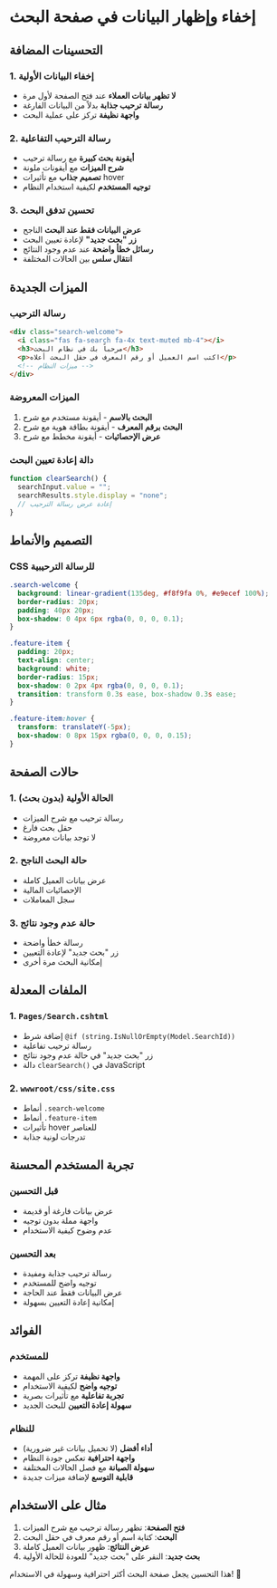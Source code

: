 # إخفاء وإظهار البيانات في صفحة البحث

## التحسينات المضافة

### 1. إخفاء البيانات الأولية

- **لا تظهر بيانات العملاء** عند فتح الصفحة لأول مرة
- **رسالة ترحيب جذابة** بدلاً من البيانات الفارغة
- **واجهة نظيفة** تركز على عملية البحث

### 2. رسالة الترحيب التفاعلية

- **أيقونة بحث كبيرة** مع رسالة ترحيب
- **شرح الميزات** مع أيقونات ملونة
- **تصميم جذاب** مع تأثيرات hover
- **توجيه المستخدم** لكيفية استخدام النظام

### 3. تحسين تدفق البحث

- **عرض البيانات فقط عند البحث** الناجح
- **زر "بحث جديد"** لإعادة تعيين البحث
- **رسائل خطأ واضحة** عند عدم وجود النتائج
- **انتقال سلس** بين الحالات المختلفة

## الميزات الجديدة

### رسالة الترحيب

```html
<div class="search-welcome">
  <i class="fas fa-search fa-4x text-muted mb-4"></i>
  <h3>مرحباً بك في نظام البحث</h3>
  <p>اكتب اسم العميل أو رقم المعرف في حقل البحث أعلاه</p>
  <!-- ميزات النظام -->
</div>
```

### الميزات المعروضة

1. **البحث بالاسم** - أيقونة مستخدم مع شرح
2. **البحث برقم المعرف** - أيقونة بطاقة هوية مع شرح
3. **عرض الإحصائيات** - أيقونة مخطط مع شرح

### دالة إعادة تعيين البحث

```javascript
function clearSearch() {
  searchInput.value = "";
  searchResults.style.display = "none";
  // إعادة عرض رسالة الترحيب
}
```

## التصميم والأنماط

### CSS للرسالة الترحيبية

```css
.search-welcome {
  background: linear-gradient(135deg, #f8f9fa 0%, #e9ecef 100%);
  border-radius: 20px;
  padding: 40px 20px;
  box-shadow: 0 4px 6px rgba(0, 0, 0, 0.1);
}

.feature-item {
  padding: 20px;
  text-align: center;
  background: white;
  border-radius: 15px;
  box-shadow: 0 2px 4px rgba(0, 0, 0, 0.1);
  transition: transform 0.3s ease, box-shadow 0.3s ease;
}

.feature-item:hover {
  transform: translateY(-5px);
  box-shadow: 0 8px 15px rgba(0, 0, 0, 0.15);
}
```

## حالات الصفحة

### 1. الحالة الأولية (بدون بحث)

- رسالة ترحيب مع شرح الميزات
- حقل بحث فارغ
- لا توجد بيانات معروضة

### 2. حالة البحث الناجح

- عرض بيانات العميل كاملة
- الإحصائيات المالية
- سجل المعاملات

### 3. حالة عدم وجود نتائج

- رسالة خطأ واضحة
- زر "بحث جديد" لإعادة التعيين
- إمكانية البحث مرة أخرى

## الملفات المعدلة

### 1. `Pages/Search.cshtml`

- إضافة شرط `@if (string.IsNullOrEmpty(Model.SearchId))`
- رسالة ترحيب تفاعلية
- زر "بحث جديد" في حالة عدم وجود نتائج
- دالة `clearSearch()` في JavaScript

### 2. `wwwroot/css/site.css`

- أنماط `.search-welcome`
- أنماط `.feature-item`
- تأثيرات hover للعناصر
- تدرجات لونية جذابة

## تجربة المستخدم المحسنة

### قبل التحسين

- عرض بيانات فارغة أو قديمة
- واجهة مملة بدون توجيه
- عدم وضوح كيفية الاستخدام

### بعد التحسين

- رسالة ترحيب جذابة ومفيدة
- توجيه واضح للمستخدم
- عرض البيانات فقط عند الحاجة
- إمكانية إعادة التعيين بسهولة

## الفوائد

### للمستخدم

- **واجهة نظيفة** تركز على المهمة
- **توجيه واضح** لكيفية الاستخدام
- **تجربة تفاعلية** مع تأثيرات بصرية
- **سهولة إعادة التعيين** للبحث الجديد

### للنظام

- **أداء أفضل** (لا تحميل بيانات غير ضرورية)
- **واجهة احترافية** تعكس جودة النظام
- **سهولة الصيانة** مع فصل الحالات المختلفة
- **قابلية التوسع** لإضافة ميزات جديدة

## مثال على الاستخدام

1. **فتح الصفحة**: تظهر رسالة ترحيب مع شرح الميزات
2. **البحث**: كتابة اسم أو رقم معرف في حقل البحث
3. **عرض النتائج**: ظهور بيانات العميل كاملة
4. **بحث جديد**: النقر على "بحث جديد" للعودة للحالة الأولية

هذا التحسين يجعل صفحة البحث أكثر احترافية وسهولة في الاستخدام! 🎉



